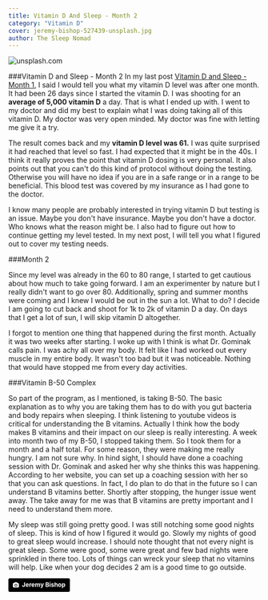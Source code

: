 ```yaml
---
title: Vitamin D And Sleep - Month 2 
category: "Vitamin D"
cover: jeremy-bishop-527439-unsplash.jpg
author: The Sleep Nomad
---
```


![unsplash.com](./jeremy-bishop-527439-unsplash.jpg)

###Vitamin D and Sleep - Month 2
In my last post [Vitamin D and Sleep - Month 1](/Vitamin-D-And-Sleep-Month-1), I said I would tell you what my vitamin D level was after one month. It had been 26 days since I started the vitamin D. I was shooting for an **average of 5,000 vitamin D** a day. That is what I ended up with. I went to my doctor and did my best to explain what I was doing taking all of this vitamin D. My doctor was very open minded. My doctor was fine with letting me give it a try.

The result comes back and my **vitamin D level was 61.** I was quite surprised it had reached that level so fast. I had expected that it might be in the 40s. I think it really proves the point that vitamin D dosing is very personal. It also points out that you can't do this kind of protocol without doing the testing. Otherwise you will have no idea if you are in a safe range or in a range to be beneficial. This blood test was covered by my insurance as I had gone to the doctor.

I know many people are probably interested in trying vitamin D but testing is an issue. Maybe you don't have insurance. Maybe you don't have a doctor. Who knows what the reason might be. I also had to figure out how to continue getting my level tested. In my next post, I will tell you what I figured out to cover my testing needs.

###Month 2

Since my level was already in the 60 to 80 range, I started to get cautious about how much to take going forward. I am an experimenter by nature but I really didn't want to go over 80. Additionally, spring and summer months were coming and I knew I would be out in the sun a lot. What to do? I decide I am going to cut back and shoot for 1k to 2k of vitamin D a day. On days that I get a lot of sun, I will skip vitamin D altogether.

I forgot to mention one thing that happened during the first month. Actually it was two weeks after starting. I woke up with I think is what Dr. Gominak calls pain. I was achy all over my body. It felt like I had worked out every muscle in my entire body. It wasn't too bad but it was noticeable. Nothing that would have stopped me from every day activities.

###Vitamin B-50 Complex

So part of the program, as I mentioned, is taking B-50. The basic explanation as to why you are taking them has to do with you gut bacteria and body repairs when sleeping. I think listening to youtube videos is critical for understanding the B vitamins. Actually I think how the body makes B vitamins and their impact on our sleep is really interesting. A week into month two of my B-50, I stopped taking them. So I took them for a month and a half total. For some reason, they were making me really hungry. I am not sure why. In hind sight, I should have done a coaching session with Dr. Gominak and asked her why she thinks this was happening. According to her website, you can set up a coaching session with her so that you can ask questions. In fact, I do plan to do that in the future so I can understand B vitamins better. Shortly after stopping, the hunger issue went away. The take away for me was that B vitamins are pretty important and I need to understand them more.

My sleep was still going pretty good. I was still notching some good nights of sleep. This is kind of how I figured it would go. Slowly my nights of good to great sleep would increase. I should note thought that not every night is great sleep. Some were good, some were great and few bad nights were sprinkled in there too. Lots of things can wreck your sleep that no vitamins will help. Like when your dog decides 2 am is a good time to go outside.

<a style="background-color:black;color:white;text-decoration:none;padding:4px 6px;font-family:-apple-system, BlinkMacSystemFont, &quot;San Francisco&quot;, &quot;Helvetica Neue&quot;, Helvetica, Ubuntu, Roboto, Noto, &quot;Segoe UI&quot;, Arial, sans-serif;font-size:12px;font-weight:bold;line-height:1.2;display:inline-block;border-radius:3px" href="https://unsplash.com/@tentides?utm_medium=referral&amp;utm_campaign=photographer-credit&amp;utm_content=creditBadge" target="_blank" rel="noopener noreferrer" title="Download free do whatever you want high-resolution photos from Jeremy Bishop"><span style="display:inline-block;padding:2px 3px"><svg xmlns="http://www.w3.org/2000/svg" style="height:12px;width:auto;position:relative;vertical-align:middle;top:-1px;fill:white" viewBox="0 0 32 32"><title>unsplash-logo</title><path d="M20.8 18.1c0 2.7-2.2 4.8-4.8 4.8s-4.8-2.1-4.8-4.8c0-2.7 2.2-4.8 4.8-4.8 2.7.1 4.8 2.2 4.8 4.8zm11.2-7.4v14.9c0 2.3-1.9 4.3-4.3 4.3h-23.4c-2.4 0-4.3-1.9-4.3-4.3v-15c0-2.3 1.9-4.3 4.3-4.3h3.7l.8-2.3c.4-1.1 1.7-2 2.9-2h8.6c1.2 0 2.5.9 2.9 2l.8 2.4h3.7c2.4 0 4.3 1.9 4.3 4.3zm-8.6 7.5c0-4.1-3.3-7.5-7.5-7.5-4.1 0-7.5 3.4-7.5 7.5s3.3 7.5 7.5 7.5c4.2-.1 7.5-3.4 7.5-7.5z"></path></svg></span><span style="display:inline-block;padding:2px 3px">Jeremy Bishop</span></a>

